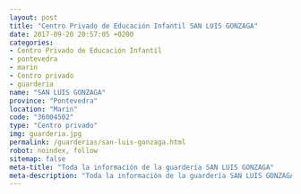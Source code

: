 ```yaml
---
layout: post
title: "Centro Privado de Educación Infantil SAN LUIS GONZAGA"
date: 2017-09-20 20:57:05 +0200
categories:
- Centro Privado de Educación Infantil
- pontevedra
- marin
- Centro privado
- guarderia
name: "SAN LUIS GONZAGA"
province: "Pontevedra"
location: "Marin"
code: "36004502"
type: "Centro privado"
img: guarderia.jpg
permalink: /guarderias/san-luis-gonzaga.html
robot: noindex, follow
sitemap: false
meta-title: "Toda la información de la guardería SAN LUIS GONZAGA"
meta-description: "Toda la información de la guardería SAN LUIS GONZAGA"
---
```

